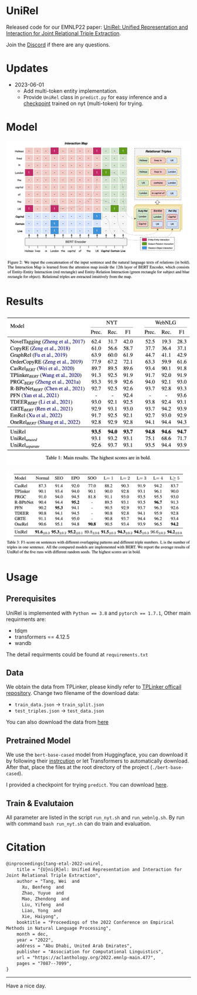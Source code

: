# UniRel

Released code for our EMNLP22 paper: [UniRel: Unified Representation and Interaction for Joint Relational Triple Extraction](https://arxiv.org/abs/2211.09039).

Join the [Discord](https://discord.gg/RGSruSmA8s) if there are any questions.

# Updates
- 2023-06-01
  - Add multi-token entity implementation.
  - Provide `UniRel` class in `predict.py` for easy inference and a [checkpoint](https://drive.google.com/drive/folders/1poRbtpm5ddbwUk3mVQ2-4G_o3OPXjYNq?usp=sharing) trained on nyt (multi-token) for trying.

# Model
![Model Structure](assets/model.png)


# Results

![Main Results](assets/main_results.png)

![Complex Scenarios](assets/overlap_results.png)

# Usage

## Prerequisites

UniRel is implemented with `Python == 3.8` and `pytorch == 1.7.1`, Other main requirments are:
- tdqm
- transformers == 4.12.5
- wandb 

The detail requirments could be found at `requirements.txt`

## Data

We obtain the data from TPLinker, please kindly refer to [TPLinker officail repository](https://github.com/131250208/TPlinker-joint-extraction). Change two filename of the download data: 
- `train_data.json` -> `train_split.json`
- `test_triples.json` -> `test_data.json`

You can also download the data from [here](https://drive.google.com/file/d/1-3uBc_VfaCEWO2_FegzSyBXNeFmqhv7x/view)


## Pretrained Model

We use the `bert-base-cased` model from Huggingface, you can download it by following their [instrcution](https://huggingface.co/bert-base-cased?text=The+goal+of+life+is+%5BMASK%5D.) or let Transformers to automatically download. After that, place the files at the root directory of the project (`./bert-base-cased`).

I provided a checkpoint for trying `predict`. You can download [here](https://drive.google.com/drive/folders/1poRbtpm5ddbwUk3mVQ2-4G_o3OPXjYNq?usp=sharing).

## Train & Evalutaion

All parameter are listed in the script `run_nyt.sh` and `run_webnlg.sh`. By run with command `bash run_nyt.sh` can do train and evaluation.

# Citation
```
@inproceedings{tang-etal-2022-unirel,
    title = "{U}ni{R}el: Unified Representation and Interaction for Joint Relational Triple Extraction",
    author = "Tang, Wei  and
      Xu, Benfeng  and
      Zhao, Yuyue  and
      Mao, Zhendong  and
      Liu, Yifeng  and
      Liao, Yong  and
      Xie, Haiyong",
    booktitle = "Proceedings of the 2022 Conference on Empirical Methods in Natural Language Processing",
    month = dec,
    year = "2022",
    address = "Abu Dhabi, United Arab Emirates",
    publisher = "Association for Computational Linguistics",
    url = "https://aclanthology.org/2022.emnlp-main.477",
    pages = "7087--7099",
}
```

---

Have a nice day.
